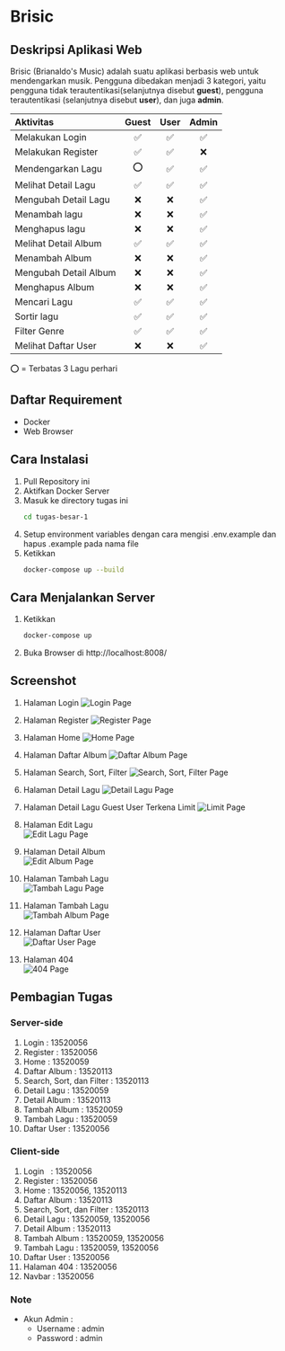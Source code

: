 # Brisic

## Deskripsi Aplikasi Web

Brisic (Brianaldo's Music) adalah suatu aplikasi berbasis web untuk mendengarkan musik. Pengguna dibedakan menjadi 3 kategori, yaitu
pengguna tidak terautentikasi(selanjutnya disebut <b>guest</b>), pengguna terautentikasi (selanjutnya disebut <b>user</b>), dan juga <b>admin</b>.

| Aktivitas             | Guest | User | Admin |
| :-------------------- | :---: | :--: | :---: |
| Melakukan Login       |  ✅   |  ✅  |  ✅   |
| Melakukan Register    |  ✅   |  ✅  |  ❌   |
| Mendengarkan Lagu     |  ⭕   |  ✅  |  ✅   |
| Melihat Detail Lagu   |  ✅   |  ✅  |  ✅   |
| Mengubah Detail Lagu  |  ❌   |  ❌  |  ✅   |
| Menambah lagu         |  ❌   |  ❌  |  ✅   |
| Menghapus lagu        |  ❌   |  ❌  |  ✅   |
| Melihat Detail Album  |  ✅   |  ✅  |  ✅   |
| Menambah Album        |  ❌   |  ❌  |  ✅   |
| Mengubah Detail Album |  ❌   |  ❌  |  ✅   |
| Menghapus Album       |  ❌   |  ❌  |  ✅   |
| Mencari Lagu          |  ✅   |  ✅  |  ✅   |
| Sortir lagu           |  ✅   |  ✅  |  ✅   |
| Filter Genre          |  ✅   |  ✅  |  ✅   |
| Melihat Daftar User   |  ❌   |  ❌  |  ✅   |

⭕ = Terbatas 3 Lagu perhari

## Daftar Requirement

- Docker
- Web Browser

## Cara Instalasi

1. Pull Repository ini
2. Aktifkan Docker Server
3. Masuk ke directory tugas ini
   ```bash
   cd tugas-besar-1
   ```
4. Setup environment variables dengan cara mengisi .env.example dan hapus .example pada nama file
5. Ketikkan
   ```bash
   docker-compose up --build
   ```

## Cara Menjalankan Server

1. Ketikkan
   ```bash
   docker-compose up
   ```
2. Buka Browser di http://localhost:8008/

## Screenshot

1. Halaman Login
   ![Login Page](./image/login.png)

2. Halaman Register
   ![Register Page](./image/register.png)

3. Halaman Home
   ![Home Page](./image/home.png)

4. Halaman Daftar Album
   ![Daftar Album Page](./image/daftar_album.png)

5. Halaman Search, Sort, Filter
   ![Search, Sort, Filter Page](./image/search.png)

6. Halaman Detail Lagu
   ![Detail Lagu Page](./image/detail_lagu.png)

7. Halaman Detail Lagu Guest User Terkena Limit
   ![Limit Page](./image/limit.png)

8. Halaman Edit Lagu  
   ![Edit Lagu Page](./image/edit_lagu.png)

9. Halaman Detail Album  
   ![Edit Album Page](./image/detail_album.png)

10. Halaman Tambah Lagu  
    ![Tambah Lagu Page](./image/tambah_lagu.png)

11. Halaman Tambah Lagu  
    ![Tambah Album Page](./image/tambah_album.png)

12. Halaman Daftar User  
    ![Daftar User Page](./image/daftar_user.png)

13. Halaman 404  
    ![404 Page](./image/404.png)

## Pembagian Tugas

### Server-side

1. Login : 13520056
2. Register : 13520056
3. Home : 13520059
4. Daftar Album : 13520113
5. Search, Sort, dan Filter : 13520113
6. Detail Lagu : 13520059
7. Detail Album : 13520113
8. Tambah Album : 13520059
9. Tambah Lagu : 13520059
10. Daftar User : 13520056

### Client-side

1. Login &nbsp; : 13520056
2. Register : 13520056
3. Home : 13520056, 13520113
4. Daftar Album : 13520113
5. Search, Sort, dan Filter : 13520113
6. Detail Lagu : 13520059, 13520056
7. Detail Album : 13520113
8. Tambah Album : 13520059, 13520056
9. Tambah Lagu : 13520059, 13520056
10. Daftar User : 13520056
11. Halaman 404 : 13520056
12. Navbar : 13520056

### Note

- Akun Admin :
  - Username : admin
  - Password : admin
